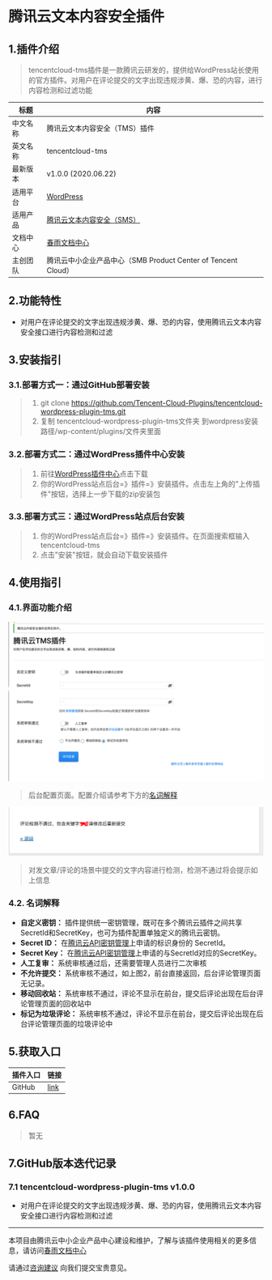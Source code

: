 # 腾讯云文本内容安全插件

## 1.插件介绍
> tencentcloud-tms插件是一款腾讯云研发的，提供给WordPress站长使用的官方插件。对用户在评论提交的文字出现违规涉黄、爆、恐的内容，进行内容检测和过滤功能

| 标题       | 内容                                                         |
| ---------- | ------------------------------------------------------------ |
| 中文名称     | 腾讯云文本内容安全（TMS）插件                                         |
| 英文名称   | tencentcloud-tms                                       |
| 最新版本   | v1.0.0 (2020.06.22)                                           |
| 适用平台 | [WordPress](https://wordpress.org/)                             |
| 适用产品 | [腾讯云文本内容安全（SMS）](https://cloud.tencent.com/product/tms)   |
| 文档中心   | [春雨文档中心](https://openapp.qq.com/docs/Wordpress/tms.html) |
| 主创团队   | 腾讯云中小企业产品中心（SMB Product Center of Tencent Cloud）    |

## 2.功能特性

- 对用户在评论提交的文字出现违规涉黄、爆、恐的内容，使用腾讯云文本内容安全接口进行内容检测和过滤

## 3.安装指引

### 3.1.部署方式一：通过GitHub部署安装

> 1. git clone https://github.com/Tencent-Cloud-Plugins/tencentcloud-wordpress-plugin-tms.git
> 2. 复制 tencentcloud-wordpress-plugin-tms文件夹 到wordpress安装路径/wp-content/plugins/文件夹里面

### 3.2.部署方式二：通过WordPress插件中心安装
> 1. 前往[WordPress插件中心](https://wordpress.org/plugins/tencentcloud-tms)点击下载
> 2. 你的WordPress站点后台=》插件=》安装插件。点击左上角的"上传插件"按钮，选择上一步下载的zip安装包

### 3.3.部署方式三：通过WordPress站点后台安装
> 1. 你的WordPress站点后台=》插件=》安装插件。在页面搜索框输入tencentcloud-tms
> 2. 点击"安装"按钮，就会自动下载安装插件

## 4.使用指引

### 4.1.界面功能介绍

![](./images/tms1.png)
> 后台配置页面。配置介绍请参考下方的[名词解释](#_4-2-名词解释)

![](./images/tms2.png)
>对发文章/评论的场景中提交的文字内容进行检测，检测不通过将会提示如上信息

### 4.2. 名词解释
- **自定义密钥：** 插件提供统一密钥管理，既可在多个腾讯云插件之间共享SecretId和SecretKey，也可为插件配置单独定义的腾讯云密钥。
- **Secret ID：** 在[腾讯云API密钥管理](https://console.cloud.tencent.com/cam/capi)上申请的标识身份的 SecretId。
- **Secret Key：** 在[腾讯云API密钥管理](https://console.cloud.tencent.com/cam/capi)上申请的与SecretId对应的SecretKey。
- **人工复审：** 系统审核通过后，还需要管理人员进行二次审核
- **不允许提交：** 系统审核不通过，如上图2，前台直接返回，后台评论管理页面无记录。
- **移动回收站：** 系统审核不通过，评论不显示在前台，提交后评论出现在后台评论管理页面的回收站中
- **标记为垃圾评论：** 系统审核不通过，评论不显示在前台，提交后评论出现在后台评论管理页面的垃圾评论中


## 5.获取入口

| 插件入口          | 链接                                                         |
| ----------------- | ------------------------------------------------------------ |
| GitHub            | [link](https://github.com/Tencent-Cloud-Plugins/tencentcloud-wordpress-plugin-tms)   |

## 6.FAQ

> 暂无

## 7.GitHub版本迭代记录

### 7.1 tencentcloud-wordpress-plugin-tms v1.0.0
- 对用户在评论提交的文字出现违规涉黄、爆、恐的内容，使用腾讯云文本内容安全接口进行内容检测和过滤

---
本项目由腾讯云中小企业产品中心建设和维护，了解与该插件使用相关的更多信息，请访问[春雨文档中心](https://openapp.qq.com/docs/Wordpress/tms.html) 

请通过[咨询建议](https://support.qq.com/products/164613) 向我们提交宝贵意见。